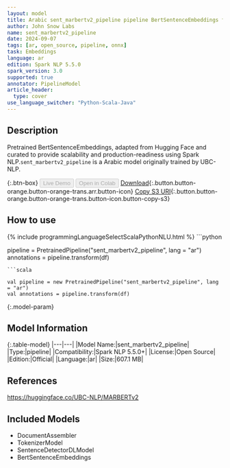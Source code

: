```yaml
---
layout: model
title: Arabic sent_marbertv2_pipeline pipeline BertSentenceEmbeddings from UBC-NLP
author: John Snow Labs
name: sent_marbertv2_pipeline
date: 2024-09-07
tags: [ar, open_source, pipeline, onnx]
task: Embeddings
language: ar
edition: Spark NLP 5.5.0
spark_version: 3.0
supported: true
annotator: PipelineModel
article_header:
  type: cover
use_language_switcher: "Python-Scala-Java"
---
```


## Description

Pretrained BertSentenceEmbeddings, adapted from Hugging Face and curated to provide scalability and production-readiness using Spark NLP.`sent_marbertv2_pipeline` is a Arabic model originally trained by UBC-NLP.

{:.btn-box}
<button class="button button-orange" disabled>Live Demo</button>
<button class="button button-orange" disabled>Open in Colab</button>
[Download](https://s3.amazonaws.com/auxdata.johnsnowlabs.com/public/models/sent_marbertv2_pipeline_ar_5.5.0_3.0_1725700969942.zip){:.button.button-orange.button-orange-trans.arr.button-icon}
[Copy S3 URI](s3://auxdata.johnsnowlabs.com/public/models/sent_marbertv2_pipeline_ar_5.5.0_3.0_1725700969942.zip){:.button.button-orange.button-orange-trans.button-icon.button-copy-s3}

## How to use



<div class="tabs-box" markdown="1">
{% include programmingLanguageSelectScalaPythonNLU.html %}
```python

pipeline = PretrainedPipeline("sent_marbertv2_pipeline", lang = "ar")
annotations =  pipeline.transform(df)   

```
```scala

val pipeline = new PretrainedPipeline("sent_marbertv2_pipeline", lang = "ar")
val annotations = pipeline.transform(df)

```
</div>

{:.model-param}
## Model Information

{:.table-model}
|---|---|
|Model Name:|sent_marbertv2_pipeline|
|Type:|pipeline|
|Compatibility:|Spark NLP 5.5.0+|
|License:|Open Source|
|Edition:|Official|
|Language:|ar|
|Size:|607.1 MB|

## References

https://huggingface.co/UBC-NLP/MARBERTv2

## Included Models

- DocumentAssembler
- TokenizerModel
- SentenceDetectorDLModel
- BertSentenceEmbeddings